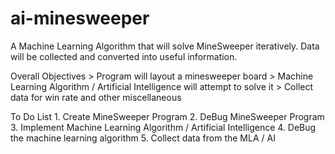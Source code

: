 # ai-minesweeper
A Machine Learning Algorithm that will solve MineSweeper iteratively.
Data will be collected and converted into useful information. 

Overall Objectives
	> Program will layout a minesweeper board 
	> Machine Learning Algorithm / Artificial Intelligence will attempt to solve it
	> Collect data for win rate and other miscellaneous

To Do List
	1.	Create MineSweeper Program
	2.	DeBug MineSweeper Program
	3. 	Implement Machine Learning Algorithm / Artificial Intelligence
	4.	DeBug the machine learning algorithm
	5.	Collect data from the MLA / AI